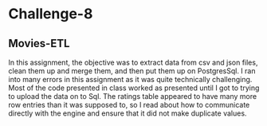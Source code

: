 # Challenge-8
## Movies-ETL
In this assignment, the objective was to extract data from csv and json files, clean them up and merge them, and then put them up on PostgresSql. I ran into many
errors in this assignment as it was quite technically challenging. Most of the code presented in class worked as presented until I got to trying to upload the data on to Sql. The ratings
table appeared to have many more row entries than it was supposed to, so I read about how to communicate directly with the engine and ensure that it did not make
duplicate values.
